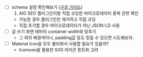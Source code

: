 - [ ] schema 설정 확인해보기 ([구글 가이드](https://developers.google.com/search/docs/appearance/structured-data/search-gallery?hl=ko))
  1. AIO SEO 플러그인이랑 직접 코딩한 마이크로데이터 중복 관련 확인
    - 가능한 경우 플러그인은 제거하고 직접 코딩
    - 직접 추가할 경우 마이크로데이터가 아닌 JSON-LD 사용
- [ ] 글 쓰기 화면 테마의 container width와 맞추기
  - 그 외의 배경색이나, padding값 등도 맞출 수 있으면 시도해보자.
- [ ] Material Icon을 모두 불러와서 사용할 필요가 있을까?
  - Icomoon을 활용한 SVG 아이콘 폰트화 고려
